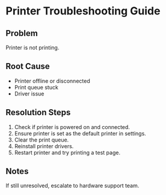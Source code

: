 # Printer Troubleshooting Guide

## Problem
Printer is not printing.

## Root Cause
- Printer offline or disconnected
- Print queue stuck
- Driver issue

## Resolution Steps
1. Check if printer is powered on and connected.
2. Ensure printer is set as the default printer in settings.
3. Clear the print queue.
4. Reinstall printer drivers.
5. Restart printer and try printing a test page.

## Notes
If still unresolved, escalate to hardware support team.
